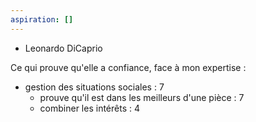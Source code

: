 ```yaml
---
aspiration: []
---
```

- Leonardo DiCaprio 

Ce qui prouve qu'elle a confiance, face à mon expertise :
- gestion des situations sociales : 7
	- prouve qu'il est dans les meilleurs d'une pièce : 7
	- combiner les intérêts : 4